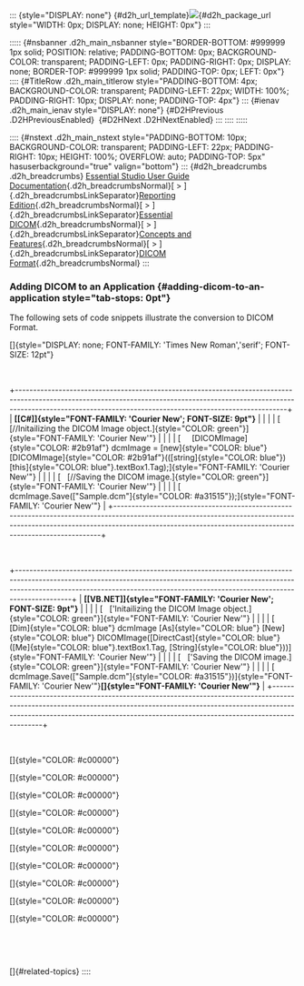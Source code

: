 ::: {style="DISPLAY: none"}
[](ms-xhelp:///?Id=d2h_url_template){#d2h_url_template}![](!package_url!){#d2h_package_url style="WIDTH: 0px; DISPLAY: none; HEIGHT: 0px"}
:::

::::: {#nsbanner .d2h_main_nsbanner style="BORDER-BOTTOM: #999999 1px solid; POSITION: relative; PADDING-BOTTOM: 0px; BACKGROUND-COLOR: transparent; PADDING-LEFT: 0px; PADDING-RIGHT: 0px; DISPLAY: none; BORDER-TOP: #999999 1px solid; PADDING-TOP: 0px; LEFT: 0px"}
:::: {#TitleRow .d2h_main_titlerow style="PADDING-BOTTOM: 4px; BACKGROUND-COLOR: transparent; PADDING-LEFT: 22px; WIDTH: 100%; PADDING-RIGHT: 10px; DISPLAY: none; PADDING-TOP: 4px"}
::: {#ienav .d2h_main_ienav style="DISPLAY: none"}
[](ms-xhelp:///?Id=11065356-c13a-457b-9401-0f24f75d32c8){#D2HPrevious .D2HPreviousEnabled}  [](ms-xhelp:///?Id=24c2adb3-7d10-46d5-b7fc-a0200cca1764){#D2HNext .D2HNextEnabled}
:::
::::
:::::

:::: {#nstext .d2h_main_nstext style="PADDING-BOTTOM: 10px; BACKGROUND-COLOR: transparent; PADDING-LEFT: 22px; PADDING-RIGHT: 10px; HEIGHT: 100%; OVERFLOW: auto; PADDING-TOP: 5px" hasuserbackground="true" valign="bottom"}
::: {#d2h_breadcrumbs .d2h_breadcrumbs}
[Essential Studio User Guide Documentation](ms-xhelp:///?Id=12457748-09e3-4d74-a240-8e049cedf030){.d2h_breadcrumbsNormal}[ \> ]{.d2h_breadcrumbsLinkSeparator}[Reporting Edition](ms-xhelp:///?Id=027aa5b6-6676-4f93-ad23-c20e8c45792e){.d2h_breadcrumbsNormal}[ \> ]{.d2h_breadcrumbsLinkSeparator}[Essential DICOM](ms-xhelp:///?Id=e502a5fa-0df5-447e-9500-b10ae5f53ee5){.d2h_breadcrumbsNormal}[ \> ]{.d2h_breadcrumbsLinkSeparator}[Concepts and Features](ms-xhelp:///?Id=b063c3e5-254d-4dce-b269-cab0756b5a10){.d2h_breadcrumbsNormal}[ \> ]{.d2h_breadcrumbsLinkSeparator}[DICOM Format](ms-xhelp:///?Id=4471163e-2a7c-43f9-958b-adc4e4fd5586){.d2h_breadcrumbsNormal}
:::

### Adding DICOM to an Application {#adding-dicom-to-an-application style="tab-stops: 0pt"}

The following sets of code snippets illustrate the conversion to DICOM Format.

[]{style="DISPLAY: none; FONT-FAMILY: 'Times New Roman','serif'; FONT-SIZE: 12pt"} 

 

+--------------------------------------------------------------------------------------------------------------------------------------------------------------------------------------------------------------------------------------+
| **[\[C#\]]{style="FONT-FAMILY: 'Courier New'; FONT-SIZE: 9pt"}**                                                                                                                                                                     |
|                                                                                                                                                                                                                                      |
| [   [//Initailizing the DICOM Image object.]{style="COLOR: green"}]{style="FONT-FAMILY: 'Courier New'"}                                                                                                                              |
|                                                                                                                                                                                                                                      |
| [     [DICOMImage]{style="COLOR: #2b91af"} dcmImage = [new]{style="COLOR: blue"} [DICOMImage]{style="COLOR: #2b91af"}(([string]{style="COLOR: blue"})[this]{style="COLOR: blue"}.textBox1.Tag);]{style="FONT-FAMILY: 'Courier New'"} |
|                                                                                                                                                                                                                                      |
| [   [//Saving the DICOM image.]{style="COLOR: green"}]{style="FONT-FAMILY: 'Courier New'"}                                                                                                                                           |
|                                                                                                                                                                                                                                      |
| [     dcmImage.Save([\"Sample.dcm\"]{style="COLOR: #a31515"});]{style="FONT-FAMILY: 'Courier New'"}                                                                                                                                  |
+--------------------------------------------------------------------------------------------------------------------------------------------------------------------------------------------------------------------------------------+

 

+---------------------------------------------------------------------------------------------------------------------------------------------------------------------------------------------------------------------------------------------------------+
| **[\[VB.NET\]]{style="FONT-FAMILY: 'Courier New'; FONT-SIZE: 9pt"}**                                                                                                                                                                                    |
|                                                                                                                                                                                                                                                         |
| [   [\'Initailizing the DICOM Image object.]{style="COLOR: green"}]{style="FONT-FAMILY: 'Courier New'"}                                                                                                                                                 |
|                                                                                                                                                                                                                                                         |
| [    [Dim]{style="COLOR: blue"} dcmImage [As]{style="COLOR: blue"} [New]{style="COLOR: blue"} DICOMImage([DirectCast]{style="COLOR: blue"}([Me]{style="COLOR: blue"}.textBox1.Tag, [String]{style="COLOR: blue"}))]{style="FONT-FAMILY: 'Courier New'"} |
|                                                                                                                                                                                                                                                         |
| [   [\'Saving the DICOM image.]{style="COLOR: green"}]{style="FONT-FAMILY: 'Courier New'"}                                                                                                                                                              |
|                                                                                                                                                                                                                                                         |
| [   dcmImage.Save([\"Sample.dcm\"]{style="COLOR: #a31515"})]{style="FONT-FAMILY: 'Courier New'"}**[]{style="FONT-FAMILY: 'Courier New'"}**                                                                                                              |
+---------------------------------------------------------------------------------------------------------------------------------------------------------------------------------------------------------------------------------------------------------+

 

[]{style="COLOR: #c00000"} 

[]{style="COLOR: #c00000"} 

[]{style="COLOR: #c00000"} 

[]{style="COLOR: #c00000"} 

[]{style="COLOR: #c00000"} 

[]{style="COLOR: #c00000"} 

[]{style="COLOR: #c00000"} 

[]{style="COLOR: #c00000"} 

[]{style="COLOR: #c00000"} 

[]{style="COLOR: #c00000"} 

 

 

[]{#related-topics}
::::
